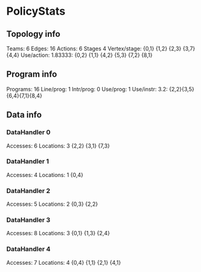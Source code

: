 # PolicyStats
## Topology info
Teams:		6
Edges:		16
Actions:	6
Stages		4
Vertex/stage:	{0,1} {1,2} {2,3} {3,7} {4,4} 
Use/action:	1.83333: {0,2} {1,1} {4,2} {5,3} {7,2} {8,1} 

## Program info
Programs:	16
Line/prog:	1
Intr/prog:	0
Use/prog:	1
Use/instr:	3.2: {2,2}{3,5}{6,4}{7,1}{8,4}

## Data info

### DataHandler 0
Accesses:	6
Locations:	3
{2,2} {3,1} {7,3} 

### DataHandler 1
Accesses:	4
Locations:	1
{0,4} 

### DataHandler 2
Accesses:	5
Locations:	2
{0,3} {2,2} 

### DataHandler 3
Accesses:	8
Locations:	3
{0,1} {1,3} {2,4} 

### DataHandler 4
Accesses:	7
Locations:	4
{0,4} {1,1} {2,1} {4,1} 